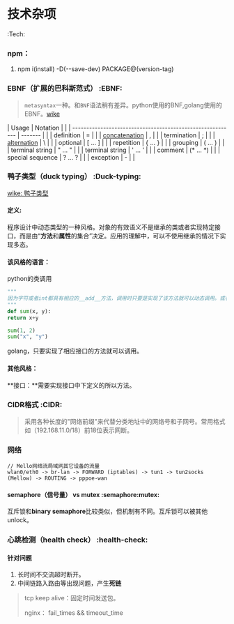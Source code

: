 # 技术杂项
:Tech:

### npm：

  1.  npm i(install) -D(--save-dev) PACKAGE@(version-tag)

### EBNF（扩展的巴科斯范式）  :EBNF:

> `metasyntax`一种。和`BNF`语法稍有差异。python使用的BNF,golang使用的EBNF。[wike]([https://en.wikipedia.org/wiki/Extended_Backus%E2%80%93Naur_form](https://en.wikipedia.org/wiki/Extended_Backus–Naur_form))

| Usage                                                                             | Notation  |   |
| ----------------------------------------------------------                        | -------   |   |
| definition                                                                        | =         |   |
| [concatenation](https://en.wikipedia.org/wiki/Concatenation)                      | ,         |   |
| termination                                                                       | ;         |   |
| [alternation](https://en.wikipedia.org/wiki/Alternation_(formal_language_theory)) | \         |   |
| optional                                                                          | [ ... ]   |   |
| repetition                                                                        | { ... }   |   |
| grouping                                                                          | ( ... )   |   |
| terminal string                                                                   | " ... "   |   |
| terminal string                                                                   | ' ... '   |   |
| comment                                                                           | (* ... *) |   |
| special sequence                                                                  | ? ... ?   |   |
| exception                                                                         | -         |   |

### 鸭子类型（duck typing） :Duck-typing:

[wike: 鸭子类型](https://zh.wikipedia.org/wiki/%E9%B8%AD%E5%AD%90%E7%B1%BB%E5%9E%8B)

#### 定义: 
  程序设计中动态类型的一种风格。对象的有效语义不是继承的类或者实现特定接口，而是由“**方法**和**属性**的集合”决定。应用的理解中，可以不使用继承的情况下实现多态。

#### 该风格的语言：

  python的类调用

  ```python
"""
因为字符或者int都具有相应的__add__方法，调用时只要是实现了该方法就可以动态调用。或者如python 的file()、cString 模块
"""
def sum(x, y): 
  return x+y

sum(1, 2) 
sum("x", "y")

  ```

golang，只要实现了相应接口的方法就可以调用。

#### 其他风格：

**接口：**需要实现接口中下定义的所以方法。 

### CIDR格式 :CIDR:
> 采用各种长度的"网络前缀"来代替分类地址中的网络号和子网号。常用格式如（192.168.11.0/18）前18位表示网断。

### 网络

```
// Mello网络流局域网其它设备的流量
wlan0/eth0 -> br-lan -> FORWARD (iptables) -> tun1 -> tun2socks (Mellow) -> ROUTING -> pppoe-wan
```

#### semaphore（信号量） vs mutex  :semaphore:mutex:

互斥锁和**binary semaphore**比较类似，但机制有不同。互斥锁可以被其他unlock。

### 心跳检测（health check） :health-check:

#### 针对问题

1. 长时间不交流超时断开。
2. 中间链路入路由等出现问题，产生**死链**

>  tcp keep alive：固定时间发送包。
>
>  nginx： fail_times && timeout_time
